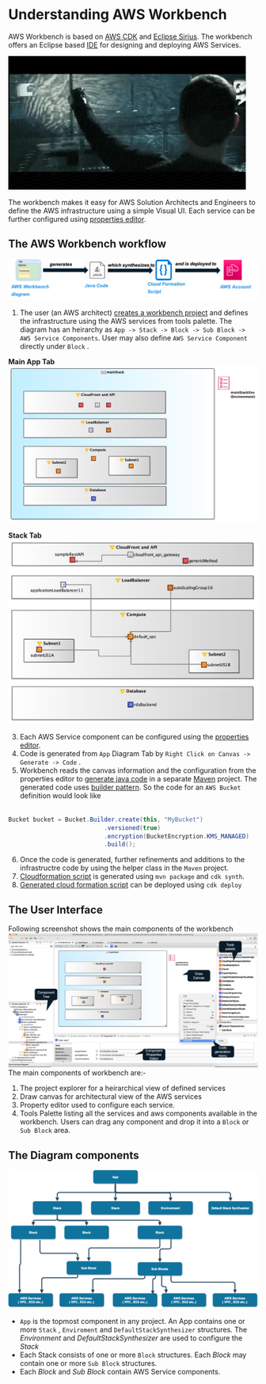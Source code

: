 


# Understanding AWS Workbench 

AWS Workbench is based on [AWS CDK](https://aws.amazon.com/cdk/) and [Eclipse Sirius](https://www.eclipse.org/sirius/). The workbench offers an Eclipse based [IDE](https://en.wikipedia.org/wiki/Integrated_development_environment) for designing and deploying AWS Services. 

![It's magic](../images/magic.gif)

 The workbench makes it easy for AWS Solution Architects and Engineers to define the AWS infrastructure using a simple Visual UI. Each service can be further configured using [properties editor](./properties-editor.md). 

## The AWS Workbench workflow

![Workflow](../images/getting-started-images/workflow.png)

1. The user (an AWS architect) [creates a workbench project](./getting-started.md) and defines the infrastructure using the AWS services from tools palette. The diagram has an heirarchy as ```App -> Stack -> Block -> Sub Block -> AWS Service Components```. User may also define ```AWS Service Component``` directly under ```Block``` . 

**Main App Tab**
![App Diagram](../images/getting-started-images/mainAppExport.png) 

**Stack Tab**
![App Diagram](../images/getting-started-images/mainStackExport.png) 
  
3. Each AWS Service component can be configured using the [properties editor](./properties-editor.md). 
4. Code is generated from ```App``` Diagram Tab by ```Right Click on Canvas -> Generate -> Code``` . 
5. Workbench reads the canvas information and the configuration from the properties editor to [generate java code](./sample-code-java.md) in a separate [Maven](https://maven.apache.org) project. The generated code uses [builder pattern](https://en.wikipedia.org/wiki/Builder_pattern). So the code for an ```AWS Bucket``` definition would look like 
```java

Bucket bucket = Bucket.Builder.create(this, "MyBucket")
                           .versioned(true)
                           .encryption(BucketEncryption.KMS_MANAGED)
                           .build();


```

6. Once the code is generated, further refinements and additions to the infrastructre code by using the helper class in the ```Maven``` project. 
7. [Cloudformation script](https://aws.amazon.com/cloudformation/) is generated using ```mvn package``` and ```cdk synth```.
8. [Generated cloud formation script](./sample-code-cloudformation.md)  can be deployed using ```cdk deploy```



## The User Interface

Following screenshot shows the main components of the workbench
![AWS Workbench screenshot](../images/Screenshot.png)
The main components of workbench are:- 
1. The project explorer for a heirarchical view of defined services
2. Draw canvas for architectural view of the AWS services 
3. Property editor used to configure each service. 
4. Tools Palette listing all the services and aws components available in the workbench. Users can drag any component and drop it into a ```Block``` or ```Sub Block``` area.  

## The Diagram components

![Diagram components](../images/getting-started-images/ComponentHeirarchy.png)

- ```App``` is the topmost component in any project. An App contains one or more ```Stack``` , ```Enviroment``` and ```DefaultStackSynthesizer``` structures. The *Environment* and *DefaultStackSynthesizer* are used to configure the *Stack* 
- Each Stack consists of one or more ```Block``` structures. Each *Block* may contain one or more ```Sub Block``` structures. 
- Each *Block* and *Sub Block* contain AWS Service components.   
    